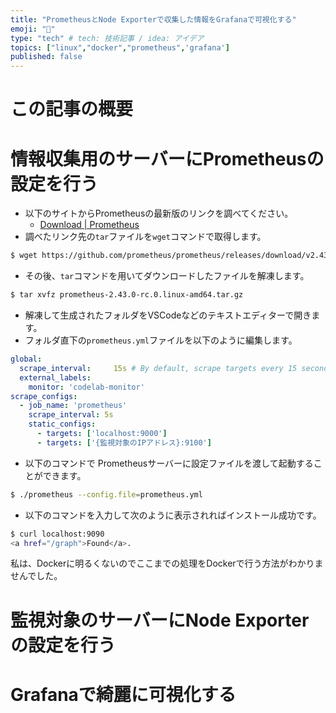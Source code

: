 ```yaml
---
title: "PrometheusとNode Exporterで収集した情報をGrafanaで可視化する"
emoji: "👻"
type: "tech" # tech: 技術記事 / idea: アイデア
topics: ["linux","docker","prometheus",'grafana']
published: false
---
```

# この記事の概要


# 情報収集用のサーバーにPrometheusの設定を行う

- 以下のサイトからPrometheusの最新版のリンクを調べてください。
  - [Download | Prometheus](https://prometheus.io/download/)
- 調べたリンク先の`tar`ファイルを`wget`コマンドで取得します。
```bash
$ wget https://github.com/prometheus/prometheus/releases/download/v2.43.0-rc.0/prometheus-2.43.0-rc.0.linux-amd64.tar.gz
```
- その後、`tar`コマンドを用いてダウンロードしたファイルを解凍します。
```bash
$ tar xvfz prometheus-2.43.0-rc.0.linux-amd64.tar.gz
```
- 解凍して生成されたフォルダをVSCodeなどのテキストエディターで開きます。
- フォルダ直下の`prometheus.yml`ファイルを以下のように編集します。
```yaml:prometheus.yaml
global:
  scrape_interval:     15s # By default, scrape targets every 15 seconds.
  external_labels:
    monitor: 'codelab-monitor'
scrape_configs:
  - job_name: 'prometheus'
    scrape_interval: 5s
    static_configs:
      - targets: ['localhost:9000']
      - targets: ['{監視対象のIPアドレス}:9100']
```
- 以下のコマンドで Prometheusサーバーに設定ファイルを渡して起動することができます。
```bash
$ ./prometheus --config.file=prometheus.yml
```
- 以下のコマンドを入力して次のように表示されればインストール成功です。
```bash
$ curl localhost:9090
<a href="/graph">Found</a>.
```
私は、Dockerに明るくないのでここまでの処理をDockerで行う方法がわかりませんでした。
# 監視対象のサーバーにNode Exporterの設定を行う


# Grafanaで綺麗に可視化する
